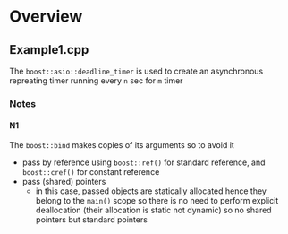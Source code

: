
# Overview 

## Example1.cpp 

The `boost::asio::deadline_timer` is used to create an asynchronous repreating timer running every `n` sec for `m` timer 

### Notes 

#### N1 

The `boost::bind` makes copies of its arguments so to avoid it 

- pass by reference using `boost::ref()` for standard reference, and `boost::cref()` for constant reference 
- pass (shared) pointers 
  - in this case, passed objects are statically allocated hence they belong to the `main()` scope so there is no need to perform explicit deallocation (their allocation is static not dynamic) so no shared pointers but standard pointers 

